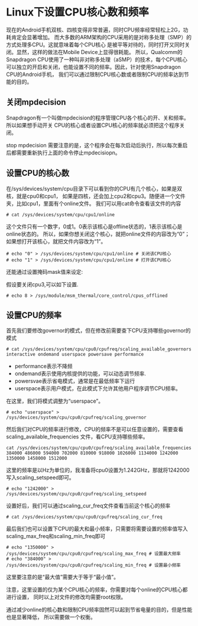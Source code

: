 Linux下设置CPU核心数和频率
========================================

现在的Android手机双核、四核变得非常普遍，同时CPU频率经常轻松上2G，功耗肯定会显著增加。
而大多数的ARM架构的CPU采用的是对称多处理（SMP）的方式处理多CPU。这就意味着每个CPU核心
是被平等对待的，同时打开又同时关闭。显然，这样的做法在Mobile Device上显得很耗能。
所以，Qualcomm的Snapdragon CPU使用了一种叫非对称多处理（aSMP）的技术，每个CPU核心
可以独立的开启和关闭，也能设置不同的频率。因此，针对使用Snapdragon CPU的Android手机，
我们可以通过限制CPU核心数或者限制CPU的频率达到节能的目的。

关闭mpdecision
----------------------------------------

Snapdragon有一个叫做mpdecision的程序管理CPU各个核心的开、关和频率。所以如果想手动开关
CPU的核心或者设置CPU核心的频率就必须把这个程序关闭。

stop mpdecision
需要注意的是，这个程序会在每次启动后执行，所以每次重启后都需要重新执行上面的命令停止mpdecisiopn。

设置CPU的核心数
----------------------------------------

在/sys/devices/system/cpu目录下可以看到你的CPU有几个核心，如果是双核，就是cpu0和cpu1，
如果是四核，还会加上cpu2和cpu3。随便进一个文件夹，比如cpu1，里面有个online文件。
我们可以用cat命令查看该文件的内容

```
# cat /sys/devices/system/cpu/cpu1/online
```

这个文件只有一个数字，0或1。0表示该核心是offline状态的，1表示该核心是online状态的。
所以，如果你想关闭这个核心，就把online文件的内容改为“0”；如果想打开该核心，就把文件内容改为“1”。

```
# echo "0" > /sys/devices/system/cpu/cpu1/online # 关闭该CPU核心
# echo "1" > /sys/devices/system/cpu/cpu1/online # 打开该CPU核心
```

还能通过设置掩码mask值来设定:

假设要关闭cpu3,可以如下设置.

```
# echo 8 > /sys/module/msm_thermal/core_control/cpus_offlined
```

设置CPU的频率
----------------------------------------

首先我们要修改governor的模式，但在修改前需要查下CPU支持哪些governor的模式

```
# cat /sys/devices/system/cpu/cpu0/cpufreq/scaling_available_governors
interactive ondemand userspace powersave performance
```

* performance表示不降频
* ondemand表示使用内核提供的功能，可以动态调节频率.
* powersvae表示省电模式，通常是在最低频率下运行
* userspace表示用户模式，在此模式下允许其他用户程序调节CPU频率。

在这里，我们将模式调整为“userspace”。

```
# echo "userspace" > /sys/devices/system/cpu/cpu0/cpufreq/scaling_governor
```

然后我们对CPU的频率进行修改，CPU的频率不是可以任意设置的，需要查看scaling_available_frequencies
文件，看CPU支持哪些频率。

```
cat /sys/devices/system/cpu/cpu0/cpufreq/scaling_available_frequencies
384000 486000 594000 702000 810000 918000 1026000 1134000 1242000 1350000 1458000 1512000
```

这里的频率是以Hz为单位的，我准备将cpu0设置为1.242GHz，那就将1242000写入scaling_setspeed即可。

```
# echo "1242000" > /sys/devices/system/cpu/cpu0/cpufreq/scaling_setspeed
```

设置好后，我们可以通过scaling_cur_freq文件查看当前这个核心的频率

```
# cat /sys/devices/system/cpu/cpu0/cpufreq/scaling_cur_freq
```

最后我们也可以设置下CPU的最大和最小频率，只需要将需要设置的频率值写入
scaling_max_freq和scaling_min_freq即可

```
# echo "1350000" > /sys/devices/system/cpu/cpu0/cpufreq/scaling_max_freq # 设置最大频率
# echo "384000" > /sys/devices/system/cpu/cpu0/cpufreq/scaling_min_freq # 设置最小频率
```

这里要注意的是“最大值”需要大于等于“最小值”。

注意，这里设置的仅为某个CPU核心的频率，你需要对每个online的CPU核心都进行设置，
同时以上对文件的修改均需要root权限。

通过减少online的核心数和限制CPU频率固然可以起到节省电量的目的，但是性能也是显著降低，
所以需要做一个权衡。
